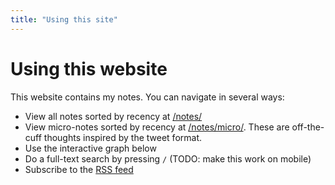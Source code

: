 ```yaml
---
title: "Using this site"
---
```


# Using this website

This website contains my notes. You can navigate in several ways:

- View all notes sorted by recency at [/notes/](https://ftlsid.com/notes/)
- View micro-notes sorted by recency at [/notes/micro/](https://ftlsid.com/notes/micro/). These are off-the-cuff thoughts inspired by the tweet format.
- Use the interactive graph below
- Do a full-text search by pressing `/` (TODO: make this work on mobile)
- Subscribe to the [RSS feed](https://ftlsid.com/index.xml)